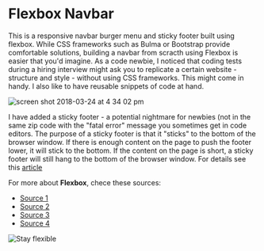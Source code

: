 # Flexbox Navbar

This is a responsive navbar burger menu and sticky footer built using flexbox. While CSS frameworks such as Bulma or Bootstrap provide comfortable solutions, building a navbar from scracth using Flexbox is easier that you'd imagine. As a code newbie, I noticed that coding tests during a hiring interview might ask you to replicate a certain website - structure and style - without using CSS frameworks. This might come in handy. I also like to have reusable snippets of code at hand.

![screen shot 2018-03-24 at 4 34 02 pm](https://user-images.githubusercontent.com/29477363/37866342-551c46c6-2f81-11e8-88f0-da88e888f593.png)


I have added a sticky footer - a potential nightmare for newbies (not in the same zip code with the "fatal error" message you sometimes get in code editors. The purpose of a sticky footer is that it "sticks" to the bottom of the browser window. If there is enough content on the page to push the footer lower, it will stick to the bottom. If the content on the page is short, a sticky footer will still hang to the bottom of the browser window. For details see this [article](https://css-tricks.com/couple-takes-sticky-footer/)

For more about **Flexbox**, chece these sources:
 
- [Source 1](https://css-tricks.com/snippets/css/a-guide-to-flexbox/)
- [Source 2](https://scotch.io/tutorials/a-visual-guide-to-css3-flexbox-properties)
- [Source 3](https://developer.mozilla.org/en-US/docs/Learn/CSS/CSS_layout/Flexbox)
- [Source 4](http://flexboxfroggy.com/)

![Stay flexible](https://media.giphy.com/media/1qFVRwhVfRnOw/giphy.gif)

 
